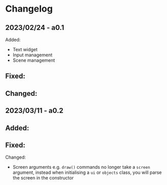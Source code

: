 # Changelog
## 2023/02/24 - a0.1
Added:
- Text widget
- Input management
- Scene management

Fixed:
- 

Changed:
- 

## 2023/03/11 - a0.2
Added:
- 

Fixed:
- 

Changed: 
- Screen arguments
e.g. `draw()` commands no longer take a `screen` argument, instead when initialising a `ui` or `objects` class, you will parse the screen in the constructor

